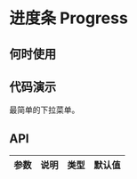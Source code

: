 # 进度条 Progress

## 何时使用


## 代码演示

<nt-example>
  <nt-example-showcase>
    <demo-progress-basic></demo-progress-basic>
  </nt-example-showcase>
  <nt-example-legend title="基本">最简单的下拉菜单。</nt-example-legend>
  <nt-example-code [code]="basicCode"></nt-example-code>
</nt-example>


## API

| 参数 | 说明 | 类型 | 默认值 |
| --- | --- | --- | --- |


